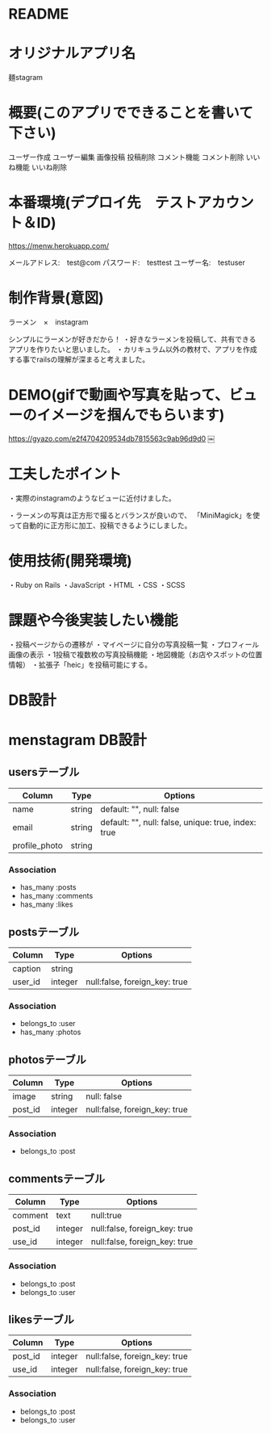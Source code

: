 # README


# オリジナルアプリ名
麺stagram


# 概要(このアプリでできることを書いて下さい)
ユーザー作成
ユーザー編集
画像投稿
投稿削除
コメント機能
コメント削除
いいね機能
いいね削除


# 本番環境(デプロイ先　テストアカウント＆ID)
https://menw.herokuapp.com/

メールアドレス:　test@com
パスワード:　testtest
ユーザー名:　testuser


# 制作背景(意図)
ラーメン　×　instagram

シンプルにラーメンが好きだから！
・好きなラーメンを投稿して、共有できるアプリを作りたいと思いました。
・カリキュラム以外の教材で、アプリを作成する事でrailsの理解が深まると考えました。

# DEMO(gifで動画や写真を貼って、ビューのイメージを掴んでもらいます)
https://gyazo.com/e2f4704209534db7815563c9ab96d9d0
￼



# 工夫したポイント
・実際のinstagramのようなビューに近付けました。

・ラーメンの写真は正方形で撮るとバランスが良いので、
「MiniMagick」を使って自動的に正方形に加工、投稿できるようにしました。


# 使用技術(開発環境)
・Ruby on Rails
・JavaScript
・HTML
・CSS
・SCSS


# 課題や今後実装したい機能
・投稿ページからの遷移が
・マイページに自分の写真投稿一覧
・プロフィール画像の表示
・1投稿で複数枚の写真投稿機能
・地図機能（お店やスポットの位置情報）
・拡張子「heic」を投稿可能にする。

# DB設計

# menstagram DB設計

## usersテーブル
|Column|Type|Options|
|------|----|-------|
|name|string|default: "", null: false
|email|string|default: "", null: false, unique: true, index: true 
|profile_photo|string||

### Association
- has_many :posts
- has_many :comments
- has_many :likes


## postsテーブル
|Column|Type|Options|
|------|----|-------|
|caption|string||
|user_id|integer|null:false, foreign_key: true|

### Association
- belongs_to :user
- has_many :photos


## photosテーブル
|Column|Type|Options|
|------|----|-------|
|image|string|null: false|
|post_id|integer|null:false, foreign_key: true|

### Association
- belongs_to :post


## commentsテーブル
|Column|Type|Options|
|------|----|-------|
|comment|text|null:true|
|post_id|integer|null:false, foreign_key: true|
|use_id|integer|null:false, foreign_key: true|

### Association
- belongs_to :post
- belongs_to :user


## likesテーブル
|Column|Type|Options|
|------|----|-------|
|post_id|integer|null:false, foreign_key: true|
|use_id|integer|null:false, foreign_key: true|

### Association
- belongs_to :post
- belongs_to :user
